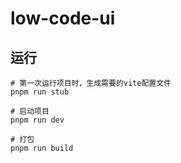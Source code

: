# low-code-ui

## 运行
``` shell
# 第一次运行项目时，生成需要的vite配置文件
pnpm run stub 

# 启动项目
pnpm run dev

# 打包
pnpm run build
```
